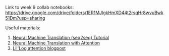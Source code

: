 Link to week 9 collab notebooks: https://drive.google.com/drive/folders/1ER1MJlgkHmXD44t2rsqHr8wvuBwk51Dm?usp=sharing

Useful materials:
1. [Neural Machine Translation (seq2seq) Tutorial](https://github.com/tensorflow/nmt)
2. [Neural Machine Translation with Attention](https://github.com/tensorflow/tensorflow/blob/r1.13/tensorflow/contrib/eager/python/examples/nmt_with_attention/nmt_with_attention.ipynb)
3. [Lil'Log attention blogpost](https://lilianweng.github.io/lil-log/2018/06/24/attention-attention.html)
